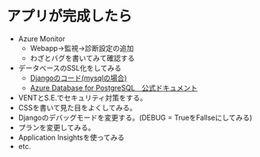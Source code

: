# アプリが完成したら
* Azure Monitor
  * Webapp→監視→診断設定の追加
  * わざとバグを書いてみて確認する
* データベースのSSL化をしてみる
  * [Djangoのコード(mysqlの場合)](https://docs.microsoft.com/ja-jp/azure/mysql/howto-configure-ssl#django-pymysql)
  * [Azure Database for PostgreSQL　公式ドキュメント](https://docs.microsoft.com/ja-jp/azure/postgresql/concepts-ssl-connection-security)
* VENTとS.E.でセキュリティ対策をする。
* CSSを書いて見た目をよくしてみる。
* Djangoのデバッグモードを変更する。(DEBUG = TrueをFallseにしてみる)
* プランを変更してみる。
* Application Insightsを使ってみる
* etc.
